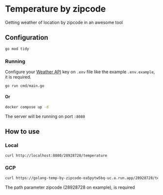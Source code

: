 # Temperature by zipcode

Getting weather of location by zipcode in an awesome tool

## Configuration

```bash
go mod tidy
```

### Running

Configure your [Weather API](https://weatherapi.com/) key on `.env` file like the example `.env.example`, it is required.

```bash
go run cmd/main.go
```
#### Or
```bash
docker compose up -d
```

The server will be running on port `:8080`

## How to use

### Local

```bash
curl http://localhost:8080/28928728/temperature
```

### GCP
```bash
curl https://golang-temp-by-zipcode-ea5pytw5bq-uc.a.run.app/28928728/temperature
```

The path parameter zipcode (28928728 on example), is required
